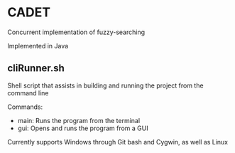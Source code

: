 # CADET
Concurrent implementation of fuzzy-searching

Implemented in Java

## cliRunner.sh

Shell script that assists in building and running the project from the command line

Commands:

* main: Runs the program from the terminal
* gui: Opens and runs the program from a GUI

Currently supports Windows through Git bash and Cygwin, as well as Linux

